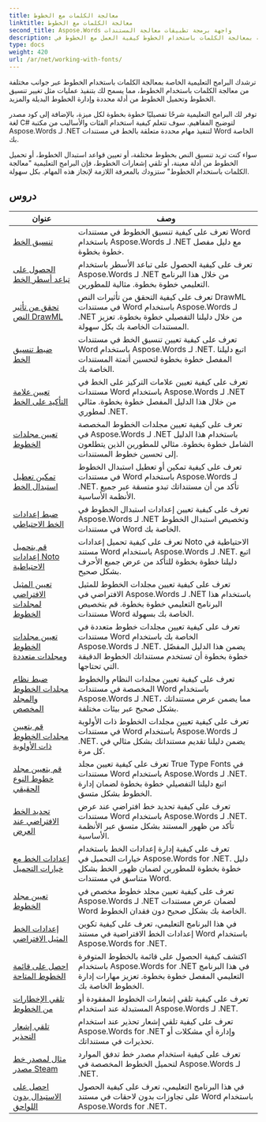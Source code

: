```yaml
---
title: معالجة الكلمات مع الخطوط
linktitle: معالجة الكلمات مع الخطوط
second_title: Aspose.Words واجهة برمجة تطبيقات معالجة المستندات
description: تعلمك البرامج التعليمية الخاصة بمعالجة الكلمات باستخدام الخطوط كيفية العمل مع الخطوط في Word باستخدام Aspose.Words for .NET. التنسيق والبدائل والإشعارات والمزيد.
type: docs
weight: 420
url: /ar/net/working-with-fonts/
---
```


ترشدك البرامج التعليمية الخاصة بمعالجة الكلمات باستخدام الخطوط عبر جوانب مختلفة من معالجة الكلمات باستخدام الخطوط، مما يسمح لك بتنفيذ عمليات مثل تغيير تنسيق الخطوط وتحميل الخطوط من أدلة محددة وإدارة الخطوط البديلة والمزيد.

توفر لك البرامج التعليمية شرحًا تفصيليًا خطوة بخطوة لكل ميزة، بالإضافة إلى كود مصدر لغة C# لتوضيح المفاهيم. سوف تتعلم كيفية استخدام الفئات والأساليب من مكتبة Aspose.Words لـ .NET لتنفيذ مهام محددة متعلقة بالخط في مستندات Word الخاصة بك.

سواء كنت تريد تنسيق النص بخطوط مختلفة، أو تعيين قواعد استبدال الخطوط، أو تحميل الخطوط من أدلة معينة، أو تلقي إشعارات الخطوط، فإن البرامج التعليمية "معالجة الكلمات باستخدام الخطوط" ستزودك بالمعرفة اللازمة لإنجاز هذه المهام. بكل سهولة.

 ## دروس
| عنوان | وصف |
| --- | --- |
| [تنسيق الخط](./font-formatting/) | تعرف على كيفية تنسيق الخطوط في مستندات Word باستخدام Aspose.Words لـ .NET مع دليل مفصل خطوة بخطوة. |
| [الحصول على تباعد أسطر الخط](./get-font-line-spacing/) | تعرف على كيفية الحصول على تباعد الأسطر باستخدام Aspose.Words لـ .NET من خلال هذا البرنامج التعليمي خطوة بخطوة. مثالية للمطورين. |
| [تحقق من تأثير النص DrawML](./check-drawingml-text-effect/) | تعرف على كيفية التحقق من تأثيرات النص DrawML في مستندات Word باستخدام Aspose.Words لـ .NET من خلال دليلنا التفصيلي خطوة بخطوة. تعزيز المستندات الخاصة بك بكل سهولة. |
| [ضبط تنسيق الخط](./set-font-formatting/) | تعرف على كيفية تعيين تنسيق الخط في مستندات Word باستخدام Aspose.Words لـ .NET. اتبع دليلنا المفصل خطوة بخطوة لتحسين أتمتة المستندات الخاصة بك. |
| [تعيين علامة التأكيد على الخط](./set-font-emphasis-mark/) | تعرف على كيفية تعيين علامات التركيز على الخط في مستندات Word باستخدام Aspose.Words لـ .NET من خلال هذا الدليل المفصل خطوة بخطوة. مثالي لمطوري .NET. |
| [تعيين مجلدات الخطوط](./set-fonts-folders/) | تعرف على كيفية تعيين مجلدات الخطوط المخصصة في Aspose.Words لـ .NET باستخدام هذا الدليل الشامل خطوة بخطوة. مثالي للمطورين الذين يتطلعون إلى تحسين خطوط المستندات. |
| [تمكين تعطيل استبدال الخط](./enable-disable-font-substitution/) | تعرف على كيفية تمكين أو تعطيل استبدال الخطوط في مستندات Word باستخدام Aspose.Words لـ .NET. تأكد من أن مستنداتك تبدو متسقة عبر جميع الأنظمة الأساسية. |
| [ضبط إعدادات الخط الاحتياطي](./set-font-fallback-settings/) | تعرف على كيفية تعيين إعدادات استبدال الخطوط في Aspose.Words لـ .NET وتخصيص استبدال الخطوط في مستندات Word الخاصة بك. |
| [قم بتحميل إعدادات Noto الاحتياطية](./load-noto-fallback-settings/) | تعرف على كيفية تحميل إعدادات Noto الاحتياطية في مستند Word باستخدام Aspose.Words لـ .NET. اتبع دليلنا خطوة بخطوة للتأكد من عرض جميع الأحرف بشكل صحيح. |
| [تعيين المثيل الافتراضي لمجلدات الخطوط](./set-fonts-folders-default-instance/) | تعرف على كيفية تعيين مجلدات الخطوط للمثيل الافتراضي في Aspose.Words لـ .NET باستخدام هذا البرنامج التعليمي خطوة بخطوة. قم بتخصيص مستندات Word الخاصة بك بسهولة. |
| [تعيين مجلدات الخطوط ومجلدات متعددة](./set-fonts-folders-multiple-folders/) | تعرف على كيفية تعيين مجلدات خطوط متعددة في مستندات Word الخاصة بك باستخدام Aspose.Words لـ .NET. يضمن هذا الدليل المفصّل خطوة بخطوة أن تستخدم مستنداتك الخطوط الدقيقة التي تحتاجها. |
| [ضبط نظام مجلدات الخطوط والمجلد المخصص](./set-fonts-folders-system-and-custom-folder/) | تعرف على كيفية تعيين مجلدات النظام والخطوط المخصصة في مستندات Word باستخدام Aspose.Words لـ .NET، مما يضمن عرض مستنداتك بشكل صحيح عبر بيئات مختلفة. |
| [قم بتعيين مجلدات الخطوط ذات الأولوية](./set-fonts-folders-with-priority/) | تعرف على كيفية تعيين مجلدات الخطوط ذات الأولوية في مستندات Word باستخدام Aspose.Words لـ .NET. يضمن دليلنا تقديم مستنداتك بشكل مثالي في كل مرة. |
| [قم بتعيين مجلد خطوط النوع الحقيقي](./set-true-type-fonts-folder/) | تعرف على كيفية تعيين مجلد True Type Fonts في مستندات Word باستخدام Aspose.Words لـ .NET. اتبع دليلنا التفصيلي خطوة بخطوة لضمان إدارة الخطوط بشكل متسق. |
| [تحديد الخط الافتراضي عند العرض](./specify-default-font-when-rendering/) | تعرف على كيفية تحديد خط افتراضي عند عرض مستندات Word باستخدام Aspose.Words لـ .NET. تأكد من ظهور المستند بشكل متسق عبر الأنظمة الأساسية. |
| [إعدادات الخط مع خيارات التحميل](./font-settings-with-load-options/) | تعرف على كيفية إدارة إعدادات الخط باستخدام خيارات التحميل في Aspose.Words for .NET. دليل خطوة بخطوة للمطورين لضمان ظهور الخط بشكل متناسق في مستندات Word.|
| [تعيين مجلد الخطوط](./set-fonts-folder/) | تعرف على كيفية تعيين مجلد خطوط مخصص في Aspose.Words لـ .NET لضمان عرض مستندات Word الخاصة بك بشكل صحيح دون فقدان الخطوط. |
| [إعدادات الخط المثيل الافتراضي](./font-settings-default-instance/) | في هذا البرنامج التعليمي، تعرف على كيفية تكوين إعدادات الخط الافتراضية في مستند Word باستخدام Aspose.Words for .NET. |
| [احصل على قائمة الخطوط المتاحة](./get-list-of-available-fonts/) | اكتشف كيفية الحصول على قائمة بالخطوط المتوفرة باستخدام Aspose.Words for .NET في هذا البرنامج التعليمي المفصل خطوة بخطوة. تعزيز مهارات إدارة الخطوط الخاصة بك. |
| [تلقي الإخطارات من الخطوط](./receive-notifications-of-fonts/) | تعرف على كيفية تلقي إشعارات الخطوط المفقودة أو المستبدلة عند استخدام Aspose.Words لـ .NET. |
| [تلقي إشعار التحذير](./receive-warning-notification/) | تعرف على كيفية تلقي إشعار تحذير عند استخدام Aspose.Words for .NET وإدارة أي مشكلات أو تحذيرات في مستنداتك. |
| [مثال لمصدر خط مصدر Steam](./resource-steam-font-source-example/) | تعرف على كيفية استخدام مصدر خط تدفق الموارد لتحميل الخطوط المخصصة في Aspose.Words لـ .NET. |
| [احصل على الاستبدال بدون اللواحق](./get-substitution-without-suffixes/) | في هذا البرنامج التعليمي، تعرف على كيفية الحصول على تجاوزات بدون لاحقات في مستند Word باستخدام Aspose.Words for .NET. |